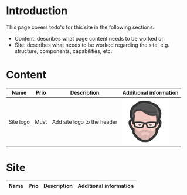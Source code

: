 # Introduction
This page covers todo's for this site in the following sections:
- Content: describes what page content needs to be worked on 
- Site: describes what needs to be worked regarding the site, e.g. structure, components, capabilities, etc.

# Content
|Name|Prio|Description|Additional information|
|--|--|--|--|
|Site logo|Must| Add site logo to the header | ![logo](public/logo.png)|


# Site
|Name|Prio|Description|Additional information|
|--|--|--|--|

